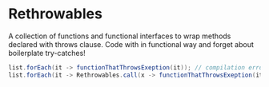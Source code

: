 # Rethrowables
A collection of functions and functional interfaces to wrap methods declared with throws clause. Code with in functional way and forget about boilerplate try-catches!

```java
list.forEach(it -> functionThatThrowsExeption(it)); // compilation error
list.forEach(it -> Rethrowables.call(x -> functionThatThrowsExeption(it))); // compiled!
```
